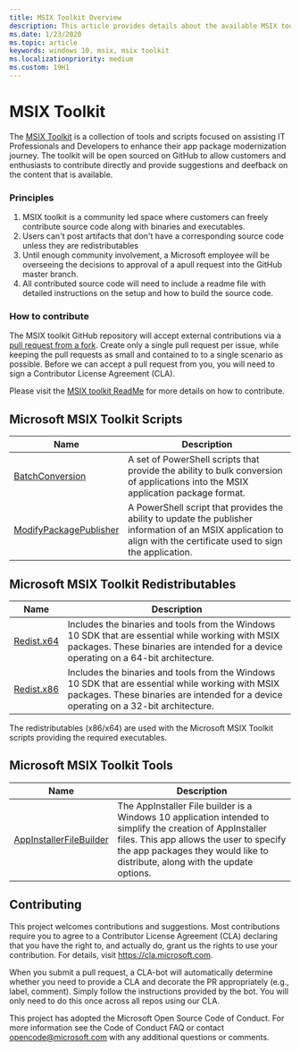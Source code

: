 ```yaml
---
title: MSIX Toolkit Overview
description: This article provides details about the available MSIX toolkit.
ms.date: 1/23/2020
ms.topic: article
keywords: windows 10, msix, msix toolkit
ms.localizationpriority: medium
ms.custom: 19H1
---
```


# MSIX Toolkit
The [MSIX Toolkit](https://aka.ms/msixtoolkit) is a collection of tools and scripts focused on assisting IT Professionals and Developers to enhance their app package modernization journey. The toolkit will be open sourced on GitHub to allow customers and enthusiasts to contribute directly and provide suggestions and deefback on the content that is available.

### Principles
1. MSIX toolkit is a community led space where customers can freely contribute source code along with binaries and executables.
2. Users can't post artifacts that don't have a corresponding source code unless they are redistributables
3. Until enough community involvement, a Microsoft employee will be overseeing the decisions to approval of a apull request into the GitHub master branch.
4. All contributed source code will need to include a readme file with detailed instructions on the setup and how to build the source code.

### How to contribute
The MSIX toolkit GitHub repository will accept external contributions via a [pull request from a fork](https://help.github.com/en/articles/creating-a-pull-request-from-a-fork). Create only a single pull request per issue, while keeping the pull requests as small and contained to to a single scenario as possible. Before we can accept a pull request from you, you will need to sign a Contributor License Agreement (CLA).

Please visit the [MSIX toolkit ReadMe](https://github.com/microsoft/MSIX-Toolkit/blob/master/README.md) for more details on how to contribute. 

## Microsoft MSIX Toolkit Scripts
| Name | Description |
|------|-------------|
| [BatchConversion](./msix-toolkit-msixbatchconversion.md) | A set of PowerShell scripts that provide the ability to bulk conversion of applications into the MSIX application package format. |
| [ModifyPackagePublisher](./msix-toolkit-modifypackagepublisher.md) | A PowerShell script that provides the ability to update the publisher information of an MSIX application to align with the certificate used to sign the application. |


## Microsoft MSIX Toolkit Redistributables
| Name | Description|
|------|------------|
| [Redist.x64](https://github.com/microsoft/MSIX-Toolkit/tree/master/Redist.x64) | Includes the binaries and tools from the Windows 10 SDK that are essential while working with MSIX packages. These binaries are intended for a device operating on a 64-bit architecture. |
| [Redist.x86](https://github.com/microsoft/MSIX-Toolkit/tree/master/Redist.x86) | Includes the binaries and tools from the Windows 10 SDK that are essential while working with MSIX packages. These binaries are intended for a device operating on a 32-bit architecture. |

The redistributables (x86/x64) are used with the Microsoft MSIX Toolkit scripts providing the required executables.

## Microsoft MSIX Toolkit Tools
| Name | Description|
|------|------------|
| [AppInstallerFileBuilder](./msix-toolkit-appinstallerfilebuilder.md) | The AppInstaller File builder is a Windows 10 application intended to simplify the creation of AppInstaller files. This app allows the user to specify the app packages they would like to distribute, along with the update options. |

## Contributing
This project welcomes contributions and suggestions. Most contributions require you to agree to a Contributor License Agreement (CLA) declaring that you have the right to, and actually do, grant us the rights to use your contribution. For details, visit https://cla.microsoft.com.

When you submit a pull request, a CLA-bot will automatically determine whether you need to provide a CLA and decorate the PR appropriately (e.g., label, comment). Simply follow the instructions provided by the bot. You will only need to do this once across all repos using our CLA.

This project has adopted the Microsoft Open Source Code of Conduct. For more information see the Code of Conduct FAQ or contact opencode@microsoft.com with any additional questions or comments.
